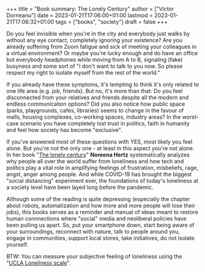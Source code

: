 +++
title = "Book summary: The Lonely Century"
author = ["Victor Dorneanu"]
date = 2023-01-21T17:06:00+01:00
lastmod = 2023-01-21T17:06:32+01:00
tags = ["books", "society"]
draft = false
+++

Do you feel invisible when you're in the city and everybody just walks by
without any eye contact, completely ignoring your existence? Are you already
suffering from Zoom fatigue and sick of meeting your colleagues in a virtual
environment? Or maybe you're lucky enough and do have an office but everybody
headphones while moving from A to B, signaling (fake) busyness and some sort of
"I don't want to talk to you now. So please respect my right to isolate myself
from the rest of the world."

If you already have these symptoms, it's tempting to think it's only related to
one life area (e.g. job, friends). But no, it's more than that: Do you feel
disconnected from your relatives and friends despite all the modern and endless
communication options? Did you also notice how public space (parks, playgrounds,
cafes, libraries) seems to change in the favour of malls, housing complexes,
co-working spaces, industry areas? In the worst-case scenario you have
completely lost trust in politics, faith in humanity and feel how society has
become "exclusive".

If you've answered most of these questions with YES, most likely you feel alone.
But you're not the only one - at least in this aspect you're <span class="underline">not</span> alone. In her
book "[The lonely century](https://www.goodreads.com/book/show/50695158-the-lonely-century)" **Noreena Hertz** systematically analyzes why people all
over the world suffer from loneliness and how tech and politics play a vital
role in amplifying feelings of frustration, misbeliefs, rage, angst, anger among
people. And while COVID-19 has brought the biggest "social distancing"
experiment ever, the foundations of today's loneliness at a society level have
been layed long before the pandemic.

Although some of the reading is quite depressing (especially the chapter about robots,
automatization and how more and more people will lose their jobs), this books serves as a
reminder and manual of ideas meant to restore human connnections where "social" media and
neoliberal policies have been pulling us apart. So, put your smartphone down, start being
aware of your surroundings, reconnect with nature, talk to people around you, engage in
communities, support local stores, take initiatives, do not isolate yourself.

BTW: You can measure your subjective feeling of loneliness using the "[UCLA Loneliness scale](https://psytests.org/ipl/uclaen.html)".
